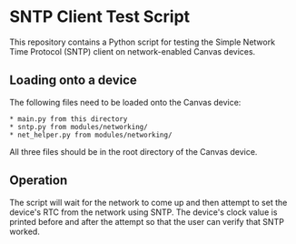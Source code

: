 # SNTP Client Test Script
This repository contains a Python script for testing the Simple Network
Time Protocol (SNTP) client on network-enabled Canvas devices.

## Loading onto a device
The following files need to be loaded onto the Canvas device:

    * main.py from this directory
    * sntp.py from modules/networking/
    * net_helper.py from modules/networking/

All three files should be in the root directory of the Canvas device.

## Operation
The script will wait for the network to come up and then attempt to
set the device's RTC from the network using SNTP. The device's clock
value is printed before and after the attempt so that the user can
verify that SNTP worked.
